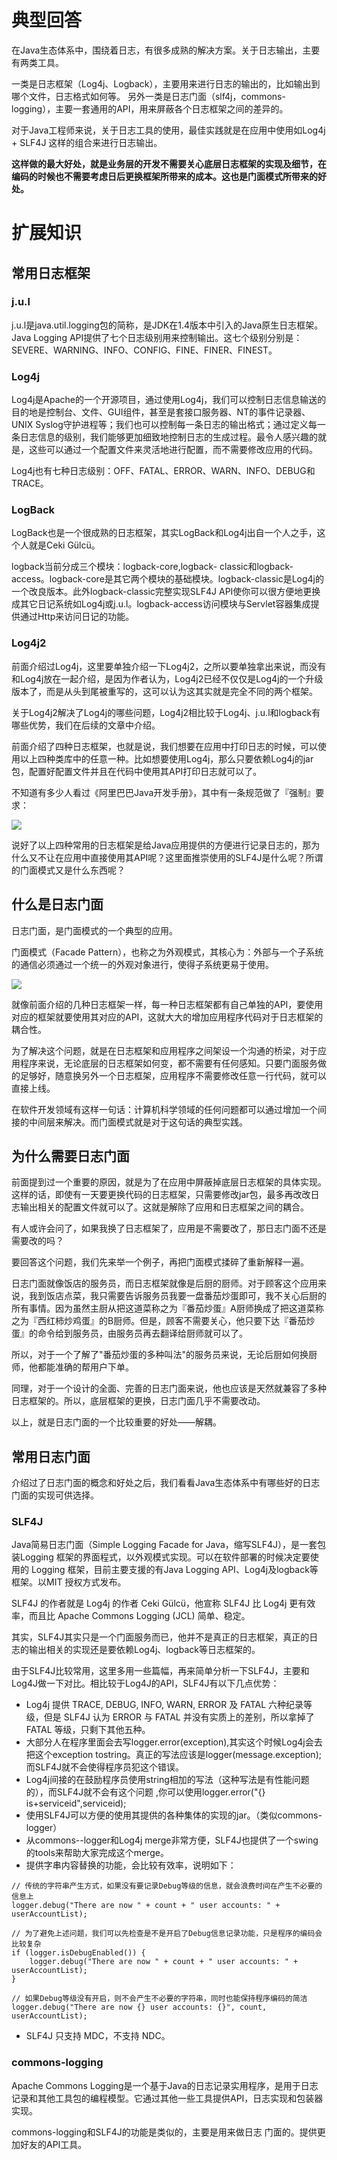 # 典型回答


在Java生态体系中，围绕着日志，有很多成熟的解决方案。关于日志输出，主要有两类工具。



一类是日志框架（Log4j、Logback），主要用来进行日志的输出的，比如输出到哪个文件，日志格式如何等。 另外一类是日志门面（slf4j，commons-logging），主要一套通用的API，用来屏蔽各个日志框架之间的差异的。



对于Java工程师来说，关于日志工具的使用，最佳实践就是在应用中使用如Log4j + SLF4J 这样的组合来进行日志输出。



**这样做的最大好处，就是业务层的开发不需要关心底层日志框架的实现及细节，在编码的时候也不需要考虑日后更换框架所带来的成本。这也是门面模式所带来的好处。**



# 扩展知识
## 常用日志框架


### j.u.l


j.u.l是java.util.logging包的简称，是JDK在1.4版本中引入的Java原生日志框架。Java Logging API提供了七个日志级别用来控制输出。这七个级别分别是：SEVERE、WARNING、INFO、CONFIG、FINE、FINER、FINEST。



### Log4j




Log4j是Apache的一个开源项目，通过使用Log4j，我们可以控制日志信息输送的目的地是控制台、文件、GUI组件，甚至是套接口服务器、NT的事件记录器、UNIX Syslog守护进程等；我们也可以控制每一条日志的输出格式；通过定义每一条日志信息的级别，我们能够更加细致地控制日志的生成过程。最令人感兴趣的就是，这些可以通过一个配置文件来灵活地进行配置，而不需要修改应用的代码。



Log4j也有七种日志级别：OFF、FATAL、ERROR、WARN、INFO、DEBUG和TRACE。



### LogBack


LogBack也是一个很成熟的日志框架，其实LogBack和Log4j出自一个人之手，这个人就是Ceki Gülcü。



logback当前分成三个模块：logback-core,logback- classic和logback-access。logback-core是其它两个模块的基础模块。logback-classic是Log4j的一个改良版本。此外logback-classic完整实现SLF4J API使你可以很方便地更换成其它日记系统如Log4j或j.u.l。logback-access访问模块与Servlet容器集成提供通过Http来访问日记的功能。



### Log4j2 


前面介绍过Log4j，这里要单独介绍一下Log4j2，之所以要单独拿出来说，而没有和Log4j放在一起介绍，是因为作者认为，Log4j2已经不仅仅是Log4j的一个升级版本了，而是从头到尾被重写的，这可以认为这其实就是完全不同的两个框架。



关于Log4j2解决了Log4j的哪些问题，Log4j2相比较于Log4j、j.u.l和logback有哪些优势，我们在后续的文章中介绍。



前面介绍了四种日志框架，也就是说，我们想要在应用中打印日志的时候，可以使用以上四种类库中的任意一种。比如想要使用Log4j，那么只要依赖Log4j的jar包，配置好配置文件并且在代码中使用其API打印日志就可以了。



不知道有多少人看过《阿里巴巴Java开发手册》，其中有一条规范做了『强制』要求：



![](http://www.hollischuang.com/wp-content/uploads/2018/11/15430457243811.jpg)



说好了以上四种常用的日志框架是给Java应用提供的方便进行记录日志的，那为什么又不让在应用中直接使用其API呢？这里面推崇使用的SLF4J是什么呢？所谓的门面模式又是什么东西呢？



## 什么是日志门面


日志门面，是门面模式的一个典型的应用。



门面模式（Facade Pattern），也称之为外观模式，其核心为：外部与一个子系统的通信必须通过一个统一的外观对象进行，使得子系统更易于使用。



![](http://www.hollischuang.com/wp-content/uploads/2018/11/15430470508468.png)



就像前面介绍的几种日志框架一样，每一种日志框架都有自己单独的API，要使用对应的框架就要使用其对应的API，这就大大的增加应用程序代码对于日志框架的耦合性。



为了解决这个问题，就是在日志框架和应用程序之间架设一个沟通的桥梁，对于应用程序来说，无论底层的日志框架如何变，都不需要有任何感知。只要门面服务做的足够好，随意换另外一个日志框架，应用程序不需要修改任意一行代码，就可以直接上线。



在软件开发领域有这样一句话：计算机科学领域的任何问题都可以通过增加一个间接的中间层来解决。而门面模式就是对于这句话的典型实践。



## 为什么需要日志门面


前面提到过一个重要的原因，就是为了在应用中屏蔽掉底层日志框架的具体实现。这样的话，即使有一天要更换代码的日志框架，只需要修改jar包，最多再改改日志输出相关的配置文件就可以了。这就是解除了应用和日志框架之间的耦合。



有人或许会问了，如果我换了日志框架了，应用是不需要改了，那日志门面不还是需要改的吗？



要回答这个问题，我们先来举一个例子，再把门面模式揉碎了重新解释一遍。



日志门面就像饭店的服务员，而日志框架就像是后厨的厨师。对于顾客这个应用来说，我到饭店点菜，我只需要告诉服务员我要一盘番茄炒蛋即可，我不关心后厨的所有事情。因为虽然主厨从把这道菜称之为『番茄炒蛋』A厨师换成了把这道菜称之为『西红柿炒鸡蛋』的B厨师。但是，顾客不需要关心，他只要下达『番茄炒蛋』的命令给到服务员，由服务员再去翻译给厨师就可以了。



所以，对于一个了解了"番茄炒蛋的多种叫法"的服务员来说，无论后厨如何换厨师，他都能准确的帮用户下单。



同理，对于一个设计的全面、完善的日志门面来说，他也应该是天然就兼容了多种日志框架的。所以，底层框架的更换，日志门面几乎不需要改动。



以上，就是日志门面的一个比较重要的好处——解耦。



## 常用日志门面


介绍过了日志门面的概念和好处之后，我们看看Java生态体系中有哪些好的日志门面的实现可供选择。



### SLF4J


Java简易日志门面（Simple Logging Facade for Java，缩写SLF4J），是一套包装Logging 框架的界面程式，以外观模式实现。可以在软件部署的时候决定要使用的 Logging 框架，目前主要支援的有Java Logging API、Log4j及logback等框架。以MIT 授权方式发布。



SLF4J 的作者就是 Log4j 的作者 Ceki Gülcü，他宣称 SLF4J 比 Log4j 更有效率，而且比 Apache Commons Logging (JCL) 简单、稳定。



其实，SLF4J其实只是一个门面服务而已，他并不是真正的日志框架，真正的日志的输出相关的实现还是要依赖Log4j、logback等日志框架的。



由于SLF4J比较常用，这里多用一些篇幅，再来简单分析一下SLF4J，主要和Log4J做一下对比。相比较于Log4J的API，SLF4J有以下几点优势：



+  Log4j 提供 TRACE, DEBUG, INFO, WARN, ERROR 及 FATAL 六种纪录等级，但是 SLF4J 认为 ERROR 与 FATAL 并没有实质上的差别，所以拿掉了 FATAL 等级，只剩下其他五种。 
+  大部分人在程序里面会去写logger.error(exception),其实这个时候Log4j会去把这个exception tostring。真正的写法应该是logger(message.exception);而SLF4J就不会使得程序员犯这个错误。 
+  Log4j间接的在鼓励程序员使用string相加的写法（这种写法是有性能问题的），而SLF4J就不会有这个问题 ,你可以使用logger.error("{} is+serviceid",serviceid); 
+  使用SLF4J可以方便的使用其提供的各种集体的实现的jar。（类似commons-logger） 
+  从commons--logger和Log4j merge非常方便，SLF4J也提供了一个swing的tools来帮助大家完成这个merge。 
+  提供字串内容替换的功能，会比较有效率，说明如下： 

```plain
// 传统的字符串产生方式，如果没有要记录Debug等级的信息，就会浪费时间在产生不必要的信息上
logger.debug("There are now " + count + " user accounts: " + userAccountList);

// 为了避免上述问题，我们可以先检查是不是开启了Debug信息记录功能，只是程序的编码会比较复杂
if (logger.isDebugEnabled()) {
    logger.debug("There are now " + count + " user accounts: " + userAccountList);
}

// 如果Debug等级没有开启，则不会产生不必要的字符串，同时也能保持程序编码的简洁
logger.debug("There are now {} user accounts: {}", count, userAccountList);
```

 

+  SLF4J 只支持 MDC，不支持 NDC。 



### commons-logging




Apache Commons Logging是一个基于Java的日志记录实用程序，是用于日志记录和其他工具包的编程模型。它通过其他一些工具提供API，日志实现和包装器实现。



commons-logging和SLF4J的功能是类似的，主要是用来做日志 门面的。提供更加好友的API工具。

